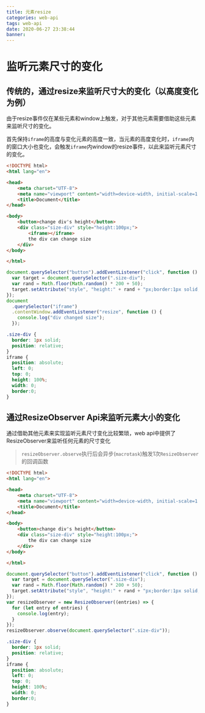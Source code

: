 ```yaml
---
title: 元素resize
categories: web-api
tags: web-api
date: 2020-06-27 23:38:44
banner:
---
```



# 监听元素尺寸的变化

## 传统的，通过resize来监听尺寸大的变化（以高度变化为例）

由于resize事件仅在某些元素和window上触发，对于其他元素需要借助这些元素来监听尺寸的变化。

首先保持<code>iframe</code>的高度与变化元素的高度一致，当元素的高度变化时，`iframe`内的窗口大小也变化，会触发`iframe`内window的resize事件，以此来监听元素尺寸的变化。

```html
<!DOCTYPE html>
<html lang="en">

<head>
    <meta charset="UTF-8">
    <meta name="viewport" content="width=device-width, initial-scale=1.0">
    <title>Document</title>
</head>

<body>
    <button>change div's height</button>
    <div class="size-div" style="height:100px;">
        <iframe></iframe>
        the div can change size
    </div>
</body>

</html>
```

```javascript
document.querySelector("button").addEventListener("click", function () {
  var target = document.querySelector(".size-div");
  var rand = Math.floor(Math.random() * 200 + 50);
  target.setAttribute("style", "height:" + rand + "px;border:1px solid;");
});
document
  .querySelector("iframe")
  .contentWindow.addEventListener("resize", function () {
    console.log("div changed size");
  });

```

```css
.size-div {
  border: 1px solid;
  position: relative;
}
iframe {
  position: absolute;
  left: 0;
  top: 0;
  height: 100%;
  width: 0;
  border:0;
}
```

<!-- more -->

## 通过ResizeObserver Api来监听元素大小的变化

通过借助其他元素来实现监听元素尺寸变化比较繁琐，web api中提供了ResizeObserver来监听任何元素的尺寸变化

> `resizeObserver.observe`执行后会异步(`macrotask`)触发1次`ResizeObserver`的回调函数

```html
<!DOCTYPE html>
<html lang="en">

<head>
    <meta charset="UTF-8">
    <meta name="viewport" content="width=device-width, initial-scale=1.0">
    <title>Document</title>
</head>

<body>
    <button>change div's height</button>
    <div class="size-div" style="height:100px;">
        the div can change size
    </div>
</body>

</html>
```

```javascript
document.querySelector("button").addEventListener("click", function () {
  var target = document.querySelector(".size-div");
  var rand = Math.floor(Math.random() * 200 + 50);
  target.setAttribute("style", "height:" + rand + "px;border:1px solid;");
});
var resizeObserver = new ResizeObserver((entries) => {
  for (let entry of entries) {
    console.log(entry);
  }
});
resizeObserver.observe(document.querySelector(".size-div"));
```

```css
.size-div {
  border: 1px solid;
  position: relative;
}
iframe {
  position: absolute;
  left: 0;
  top: 0;
  height: 100%;
  width: 0;
  border:0;
}
```